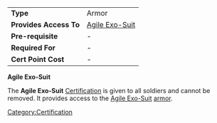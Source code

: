 |                        |                                                |
| ---------------------- | ---------------------------------------------- |
| **Type**               | Armor                                          |
| **Provides Access To** | [Agile Exo-Suit](Agile_Exo-Suit.md "wikilink") |
| **Pre-requisite**      | \-                                             |
| **Required For**       | \-                                             |
| **Cert Point Cost**    | \-                                             |

**Agile Exo-Suit**

The **Agile Exo-Suit** [Certification](Certification.md "wikilink") is
given to all soldiers and cannot be removed. It provides access to the
[Agile Exo-Suit](Agile_Exo-Suit.md "wikilink") [armor](armor.md "wikilink").

[Category:Certification](Category:Certification.md "wikilink")
